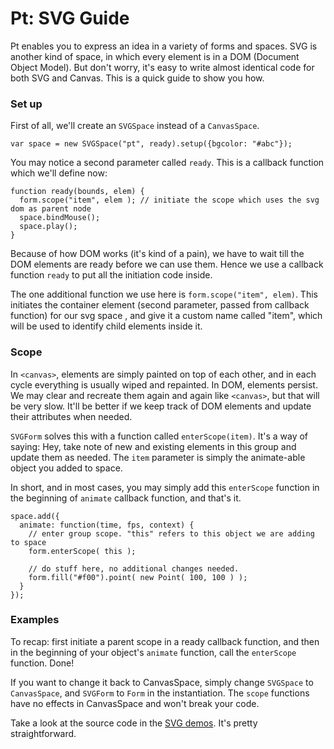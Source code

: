 # Pt: SVG Guide

Pt enables you to express an idea in a variety of forms and spaces.
SVG is another kind of space, in which every element is in a DOM (Document Object Model).
But don't worry, it's easy to write almost identical code for both SVG and Canvas. This is a quick guide to show you how.

### Set up
First of all, we'll create an `SVGSpace` instead of a `CanvasSpace`.

```language-javascript
var space = new SVGSpace("pt", ready).setup({bgcolor: "#abc"});
```

You may notice a second parameter called `ready`. This is a callback function which we'll define now:

```language-javascript
function ready(bounds, elem) {
  form.scope("item", elem ); // initiate the scope which uses the svg dom as parent node
  space.bindMouse();
  space.play();
}
```

Because of how DOM works (it's kind of a pain), we have to wait till the DOM elements are ready before we can use them.
Hence we use a callback function `ready` to put all the initiation code inside.

The one additional function we use here is `form.scope("item", elem)`.
This initiates the container element (second parameter, passed from callback function) for our svg space ,
and give it a custom name called "item", which will be used to identify child elements inside it.


### Scope
In `<canvas>`, elements are simply painted on top of each other,
and in each cycle everything is usually wiped and repainted.
In DOM, elements persist. We may clear and recreate them again and again like `<canvas>`, but that will be very slow.
It'll be better if we keep track of DOM elements and update their attributes when needed.

`SVGForm` solves this with a function called `enterScope(item)`.
It's a way of saying: Hey, take note of new and existing elements in this group and update them as needed.
The `item` parameter is simply the animate-able object you added to space.

In short, and in most cases, you may simply add this `enterScope` function in the beginning of `animate` callback function, and that's it.

```language-javascript
space.add({
  animate: function(time, fps, context) {
    // enter group scope. "this" refers to this object we are adding to space
    form.enterScope( this );

    // do stuff here, no additional changes needed.
    form.fill("#f00").point( new Point( 100, 100 ) );
  }
});
```


### Examples
To recap: first initiate a parent scope in a ready callback function,
and then in the beginning of your object's `animate` function, call the `enterScope` function. Done!

If you want to change it back to CanvasSpace, simply change `SVGSpace` to `CanvasSpace`, and `SVGForm` to `Form` in the instantiation.
The `scope` functions have no effects in CanvasSpace and won't break your code.

Take a look at the source code in the [SVG demos](../../demo/index.html?name=svgform.scope). It's pretty straightforward.